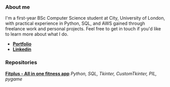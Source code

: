 ### **About me**

I'm a first-year BSc Computer Science student at City, University of London, with practical experience in Python, SQL, and AWS gained through freelance work and personal projects. Feel free to get in touch if you'd like to learn more about what I do.

- [**Portfolio**](https://medium.com/@armaanshafique786)
- [**Linkedin**](https://www.linkedin.com/in/armaan-shafique-0896ab238/)

### **Repositories**

[**Fitplus - All in one fitness app**](https://github.com/armaans16/Fitplus)
_Python, SQL, Tkinter, CustomTkinter, PIL, pygame_
